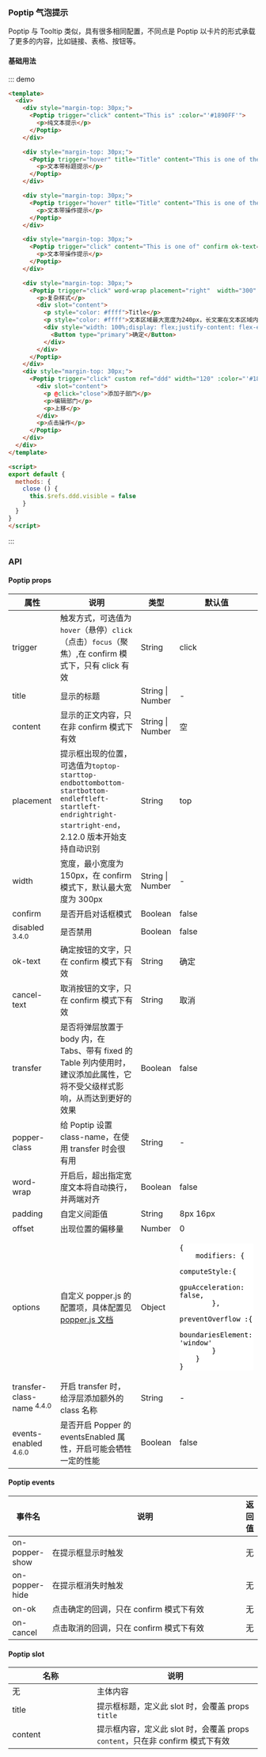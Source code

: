 ### Poptip 气泡提示
Poptip 与 Tooltip 类似，具有很多相同配置，不同点是 Poptip 以卡片的形式承载了更多的内容，比如链接、表格、按钮等。
#### 基础用法
::: demo  
```html
<template>
  <div>
    <div style="margin-top: 30px;">
      <Poptip trigger="click" content="This is" :color="'#1890FF'">
        <p>纯文本提示</p>
      </Poptip>
    </div>

    <div style="margin-top: 30px;">
      <Poptip trigger="hover" title="Title" content="This is one of the looongest content in the popover ">
        <p>文本带标题提示</p>
      </Poptip>
    </div>

    <div style="margin-top: 30px;">
      <Poptip trigger="hover" title="Title" content="This is one of the looongest content in the popover " confirm ok-text="Button" cancel-text="Button">
        <p>文本带操作提示</p>
      </Poptip>
    </div>

    <div style="margin-top: 30px;">
      <Poptip trigger="click" content="This is one of" confirm ok-text="Button" cancel-text="Button" width="280">
        <p>文本带操作提示</p>
      </Poptip>
    </div>

    <div style="margin-top: 30px;">
      <Poptip trigger="click" word-wrap placement="right"  width="300" :color="'#1890FF'">
        <p>复杂样式</p>
        <div slot="content">
          <p style="color: #ffff">Title</p>
          <p style="color: #ffff">文本区域最大宽度为240px，长文案在文本区域内折行显示。最大宽度固定，高度随内容的多少自适应。</p>
          <div style="width: 100%;display: flex;justify-content: flex-end;">
            <Button type="primary">确定</Button>
          </div>
        </div>
      </Poptip>
    </div>
    <div style="margin-top: 30px;">
      <Poptip trigger="click" custom ref="ddd" width="120" :color="'#1890FF'">
        <div slot="content">
          <p @click="close">添加子部门</p>
          <p>编辑部门</p>
          <p>上移</p>
        </div>
        <p>点击操作</p>
      </Poptip>
    </div>
  </div>
</template>

<script>
export default {
  methods: {
    close () {
      this.$refs.ddd.visible = false
    }
  }
}
</script>
```
:::
### API
#### Poptip props
<table >
  <thead >
    <tr >
      <th >属性</th>
      <th >说明</th>
      <th >类型</th>
      <th >默认值</th>
    </tr>
  </thead>
  <tbody >
    <tr >
      <td >trigger</td>
      <td >触发方式，可选值为<code >hover</code>（悬停）<code >click</code>（点击）<code >focus</code>（聚焦）,在 confirm 模式下，只有 click 有效</td>
      <td >String</td>
      <td >click</td>
    </tr>
    <tr >
      <td >title</td>
      <td >显示的标题</td>
      <td >String | Number</td>
      <td >-</td>
    </tr>
    <tr >
      <td >content</td>
      <td >显示的正文内容，只在非 confirm 模式下有效</td>
      <td >String | Number</td>
      <td >空</td>
    </tr>
    <tr >
      <td >placement</td>
      <td >提示框出现的位置，可选值为<code >top</code><code >top-start</code><code >top-end</code><code >bottom</code><code >bottom-start</code><code >bottom-end</code><code >left</code><code >left-start</code><code >left-end</code><code >right</code><code >right-start</code><code >right-end</code>，2.12.0 版本开始支持自动识别</td>
      <td >String</td>
      <td >top</td>
    </tr>
    <tr >
      <td >width</td>
      <td >宽度，最小宽度为 150px，在 confirm 模式下，默认最大宽度为 300px</td>
      <td >String | Number</td>
      <td >-</td>
    </tr>
    <tr >
      <td >confirm</td>
      <td >是否开启对话框模式</td>
      <td >Boolean</td>
      <td >false</td>
    </tr>
    <tr >
      <td >disabled <span  class="ivu-badge"> <sup class="ivu-badge-count ivu-badge-count-alone">3.4.0</sup></span></td>
      <td >是否禁用</td>
      <td >Boolean</td>
      <td >false</td>
    </tr>
    <tr >
      <td >ok-text</td>
      <td >确定按钮的文字，只在 confirm 模式下有效</td>
      <td >String</td>
      <td >确定</td>
    </tr>
    <tr >
      <td >cancel-text</td>
      <td >取消按钮的文字，只在 confirm 模式下有效</td>
      <td >String</td>
      <td >取消</td>
    </tr>
    <tr >
      <td >transfer</td>
      <td >是否将弹层放置于 body 内，在 Tabs、带有 fixed 的 Table 列内使用时，建议添加此属性，它将不受父级样式影响，从而达到更好的效果</td>
      <td >Boolean</td>
      <td >false</td>
    </tr>
    <tr >
      <td >popper-class</td>
      <td >给 Poptip 设置 class-name，在使用 transfer 时会很有用</td>
      <td >String</td>
      <td >-</td>
    </tr>
    <tr >
      <td >word-wrap</td>
      <td >开启后，超出指定宽度文本将自动换行，并两端对齐</td>
      <td >Boolean</td>
      <td >false</td>
    </tr>
    <tr >
      <td >padding</td>
      <td >自定义间距值</td>
      <td >String</td>
      <td >8px 16px</td>
    </tr>
    <tr >
      <td >offset</td>
      <td >出现位置的偏移量</td>
      <td >Number</td>
      <td >0</td>
    </tr>
    <tr >
      <td >options</td>
      <td >自定义 popper.js 的配置项，具体配置见 <a  href="https://popper.js.org/popper-documentation.html" target="_blank">popper.js 文档</a></td>
      <td >Object</td>
      <td ><div >
          <pre style="background-color: #fff" class=""><code style="color: #000" >{
    <span >modifiers</span>: {
        <span >computeStyle</span>:{
            <span >gpuAcceleration</span>: <span >false</span>,
        },
        <span >preventOverflow</span> :{
            <span >boundariesElement</span>: <span>'window'</span>
        }
    }
}
</code></pre>
          <span class="scale">
          <div class="ivu-tooltip">
            <div class="ivu-tooltip-rel"><i class="ivu-icon ivu-icon-md-qr-scanner" style="font-size: 18px;"></i></div>
          </div>
          </span> <span class="copy">
          <div class="ivu-tooltip">
            <div class="ivu-tooltip-rel"><i class="ivu-icon ivu-icon-md-copy" style="font-size: 18px;"></i> <i class="ivu-icon ivu-icon-md-checkmark" style="font-size: 18px; color: rgb(92, 184, 92); display: none;"></i></div>
          </div>
          </span></div></td>
    </tr>
    <tr >
      <td >transfer-class-name <span  class="ivu-badge"> <sup class="ivu-badge-count ivu-badge-count-alone">4.4.0</sup></span></td>
      <td >开启 transfer 时，给浮层添加额外的 class 名称</td>
      <td >String</td>
      <td >-</td>
    </tr>
    <tr >
      <td >events-enabled <span  class="ivu-badge"> <sup class="ivu-badge-count ivu-badge-count-alone">4.6.0</sup></span></td>
      <td >是否开启 Popper 的 eventsEnabled 属性，开启可能会牺牲一定的性能</td>
      <td >Boolean</td>
      <td >false</td>
    </tr>
  </tbody>
</table>

#### Poptip events
<table >
  <thead >
    <tr >
      <th >事件名</th>
      <th style="width: 526px">说明</th>
      <th >返回值</th>
    </tr>
  </thead>
  <tbody >
    <tr >
      <td >on-popper-show</td>
      <td >在提示框显示时触发</td>
      <td >无</td>
    </tr>
    <tr >
      <td >on-popper-hide</td>
      <td >在提示框消失时触发</td>
      <td >无</td>
    </tr>
    <tr >
      <td >on-ok</td>
      <td >点击确定的回调，只在 confirm 模式下有效</td>
      <td >无</td>
    </tr>
    <tr >
      <td >on-cancel</td>
      <td >点击取消的回调，只在 confirm 模式下有效</td>
      <td >无</td>
    </tr>
  </tbody>
</table>

#### Poptip slot
<table >
  <thead >
    <tr >
      <th style="width: 155px">名称</th>
      <th >说明</th>
    </tr>
  </thead>
  <tbody >
    <tr >
      <td >无</td>
      <td >主体内容</td>
    </tr>
    <tr >
      <td >title</td>
      <td >提示框标题，定义此 slot 时，会覆盖 props <code >title</code></td>
    </tr>
    <tr >
      <td >content</td>
      <td >提示框内容，定义此 slot 时，会覆盖 props <code >content</code>，只在非 confirm 模式下有效</td>
    </tr>
  </tbody>
</table>